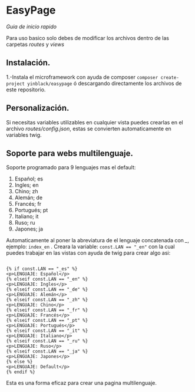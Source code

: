 # EasyPage

*Guia de inicio rapido*

Para uso basico solo debes de modificar los archivos dentro de las carpetas *routes* y *views*

## Instalación.

1.-Instala el microframework con ayuda de composer `composer create-project yinblack/easypage` ó descargando directamente los archivos de este repositorio.

## Personalización.

Si necesitas variables utilizables en cualquier vista puedes crearlas en el archivo *routes/config.json*, estas se convierten automaticamente en variables twig.

## Soporte para webs multilenguaje.

Soporte programado para 9 lenguajes mas el default:
1. Español; es
2. Ingles; en
3. Chino; zh
4. Alemán; de
5. Francés; fr
6. Portugués; pt
7. Italiano; it
8. Ruso; ru
9. Japones; ja

Automaticamente al poner la abreviatura de el lenguaje concatenada con *_*, ejemplo: `index_en` . Creara la variable: `const.LAN == "_en"` con la cual puedes trabajar en las vistas con ayuda de twig para crear algo asi:
```

{% if const.LAN == "_es" %}
<p>LENGUAJE: Español</p>
{% elseif const.LAN == "_en" %}
<p>LENGUAJE: Ingles</p>
{% elseif const.LAN == "_de" %}
<p>LENGUAJE: Alemán</p>
{% elseif const.LAN == "_zh" %}
<p>LENGUAJE: Chino</p>
{% elseif const.LAN == "_fr" %}
<p>LENGUAJE: Francés</p>
{% elseif const.LAN == "_pt" %}
<p>LENGUAJE: Portugués</p>
{% elseif const.LAN == "_it" %}
<p>LENGUAJE: Italiano</p>
{% elseif const.LAN == "_ru" %}
<p>LENGUAJE: Ruso</p>
{% elseif const.LAN == "_ja" %}
<p>LENGUAJE: Japones</p>
{% else %}
<p>LENGUAJE: Default</p>
{% endif %}

```
Esta es una forma eficaz para crear una pagina multilenguaje.

